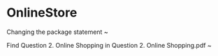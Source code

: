 # OnlineStore

Changing the package statement ~

Find Question 2. Online Shopping in Question 2. Online Shopping.pdf ~
